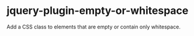 jquery-plugin-empty-or-whitespace
=================================

Add a CSS class to elements that are empty or contain only whitespace.
